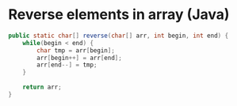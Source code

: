 # Reverse elements in array (Java)

```java
public static char[] reverse(char[] arr, int begin, int end) {
	while(begin < end) {
		char tmp = arr[begin];
		arr[begin++] = arr[end];
		arr[end--] = tmp;
	}
	
	return arr;
}
```


